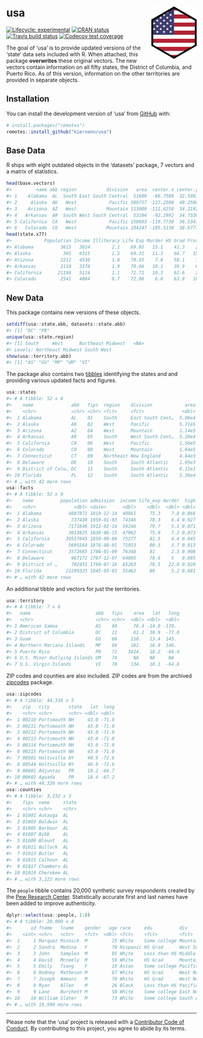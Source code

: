 
<!-- README.md is generated from README.Rmd. Please edit that file -->

# usa <a href='https:/kiernann.com/usa'><img src='man/figures/logo.png' align="right" height="139" /></a>

<!-- badges: start -->

[![Lifecycle:
experimental](https://img.shields.io/badge/lifecycle-maturing-blue.svg)](https://www.tidyverse.org/lifecycle/#experimental)
[![CRAN
status](https://www.r-pkg.org/badges/version/usa)](https://CRAN.R-project.org/package=usa)
[![Travis build
status](https://travis-ci.org/kiernann/usa.svg?branch=master)](https://travis-ci.org/kiernann/usa)
[![Codecov test
coverage](https://codecov.io/gh/kiernann/usa/branch/master/graph/badge.svg)](https://codecov.io/gh/kiernann/usa?branch=master)
<!-- badges: end -->

The goal of ‘usa’ is to provide updated versions of the ‘state’ data
sets included with R. When attached, this package **overwrites** these
original vectors. The new vectors contain information on all fifty
states, the District of Columbia, and Puerto Rico. As of this version,
information on the other territories are provided in separate objects.

## Installation

You can install the development version of ‘usa’ from
[GitHub](https://github.com/kiernann/usa) with:

``` r
# install.packages("remotes")
remotes::install_github("kiernann/usa")
```

## Base Data

R ships with eight outdated objects in the ‘datasets’ package, 7 vectors
and a matrix of statistics.

``` r
head(base.vectors)
#>         name abb region           division   area  center.x center.y
#> 1    Alabama  AL  South East South Central  51609  -86.7509  32.5901
#> 2     Alaska  AK   West            Pacific 589757 -127.2500  49.2500
#> 3    Arizona  AZ   West           Mountain 113909 -111.6250  34.2192
#> 4   Arkansas  AR  South West South Central  53104  -92.2992  34.7336
#> 5 California  CA   West            Pacific 158693 -119.7730  36.5341
#> 6   Colorado  CO   West           Mountain 104247 -105.5130  38.6777
head(state.x77)
#>            Population Income Illiteracy Life Exp Murder HS Grad Frost   Area
#> Alabama          3615   3624        2.1    69.05   15.1    41.3    20  50708
#> Alaska            365   6315        1.5    69.31   11.3    66.7   152 566432
#> Arizona          2212   4530        1.8    70.55    7.8    58.1    15 113417
#> Arkansas         2110   3378        1.9    70.66   10.1    39.9    65  51945
#> California      21198   5114        1.1    71.71   10.3    62.6    20 156361
#> Colorado         2541   4884        0.7    72.06    6.8    63.9   166 103766
```

## New Data

This package contains new versions of these objects.

``` r
setdiff(usa::state.abb, datasets::state.abb)
#> [1] "DC" "PR"
unique(usa::state.region)
#> [1] South     West      Northeast Midwest   <NA>     
#> Levels: Northeast Midwest South West
show(usa::territory.abb)
#> [1] "AS" "GU" "MP" "UM" "VI"
```

The package also contains two [tibbles](https://tibble.tidyverse.org/)
identifying the states and and providing various updated facts and
figures.

``` r
usa::states
#> # A tibble: 52 x 8
#>    name              abb   fips  region    division            area   lat   long
#>    <chr>             <chr> <chr> <fct>     <fct>              <dbl> <dbl>  <dbl>
#>  1 Alabama           AL    01    South     East South Cent…  5.06e4  32.7  -86.8
#>  2 Alaska            AK    02    West      Pacific           5.71e5  63.4 -153. 
#>  3 Arizona           AZ    04    West      Mountain          1.14e5  34.3 -112. 
#>  4 Arkansas          AR    05    South     West South Cent…  5.20e4  34.9  -92.4
#>  5 California        CA    06    West      Pacific           1.56e5  37.2 -120. 
#>  6 Colorado          CO    08    West      Mountain          1.04e5  39.0 -106. 
#>  7 Connecticut       CT    09    Northeast New England       4.84e3  41.6  -72.7
#>  8 Delaware          DE    10    South     South Atlantic    1.95e3  39.0  -75.5
#>  9 District of Colu… DC    11    South     South Atlantic    6.11e1  38.9  -77.0
#> 10 Florida           FL    12    South     South Atlantic    5.36e4  28.5  -82.4
#> # … with 42 more rows
usa::facts
#> # A tibble: 52 x 9
#>    name          population admission  income life_exp murder  high  bach   heat
#>    <chr>              <dbl> <date>      <dbl>    <dbl>  <dbl> <dbl> <dbl>  <dbl>
#>  1 Alabama          4887871 1819-12-14  49861     75.3    7.8 0.866 0.234  65.9 
#>  2 Alaska            737438 1959-01-03  74346     78.3    6.4 0.927 0.271 -26.6 
#>  3 Arizona          7171646 1912-02-14  59246     79.7    5.1 0.871 0.271  73.6 
#>  4 Arkansas         3013825 1836-06-15  47062     75.9    7.2 0.873 0.214  62.4 
#>  5 California      39557045 1850-09-09  75277     81.5    4.4 0.845 0.314  38.1 
#>  6 Colorado         5695564 1876-08-01  71953     80.3    3.7 0.913 0.384   6.24
#>  7 Connecticut      3572665 1788-01-09  76348     81      2.3 0.908 0.368  20.4 
#>  8 Delaware          967171 1787-12-07  64805     78.6    5   0.895 0.288  40.5 
#>  9 District of …     702455 1790-07-16  85203     78.5   22.8 0.920 0.557  50.7 
#> 10 Florida         21299325 1845-03-03  55462     80      5.2 0.881 0.282 115.  
#> # … with 42 more rows
```

An additional tibble and vectors for just the territories.

``` r
usa::territory
#> # A tibble: 7 x 6
#>   name                        abb   fips    area   lat   long
#>   <chr>                       <chr> <chr>  <dbl> <dbl>  <dbl>
#> 1 American Samoa              AS    60      76.4 -14.0 -170. 
#> 2 District of Columbia        DC    11      61.1  38.9  -77.0
#> 3 Guam                        GU    66     210.   13.4  145. 
#> 4 Northern Mariana Islands    MP    69     182.   16.8  146. 
#> 5 Puerto Rico                 PR    72    3424.   18.2  -66.4
#> 6 U.S. Minor Outlying Islands UM    74      NA    NA     NA  
#> 7 U.S. Virgin Islands         VI    78     134.   18.1  -64.8
```

ZIP codes and counties are also included. ZIP codes are from the
archived [zipcodes](https://cran.r-project.org/package=zipcodes)
package.

``` r
usa::zipcodes
#> # A tibble: 44,336 x 5
#>    zip   city       state   lat  long
#>    <chr> <chr>      <chr> <dbl> <dbl>
#>  1 00210 Portsmouth NH     43.0 -71.0
#>  2 00211 Portsmouth NH     43.0 -71.0
#>  3 00212 Portsmouth NH     43.0 -71.0
#>  4 00213 Portsmouth NH     43.0 -71.0
#>  5 00214 Portsmouth NH     43.0 -71.0
#>  6 00215 Portsmouth NH     43.0 -71.0
#>  7 00501 Holtsville NY     40.9 -72.6
#>  8 00544 Holtsville NY     40.9 -72.6
#>  9 00601 Adjuntas   PR     18.2 -66.7
#> 10 00602 Aguada     PR     18.4 -67.2
#> # … with 44,326 more rows
usa::counties
#> # A tibble: 3,232 x 3
#>    fips  name     state
#>    <chr> <chr>    <chr>
#>  1 01001 Autauga  AL   
#>  2 01003 Baldwin  AL   
#>  3 01005 Barbour  AL   
#>  4 01007 Bibb     AL   
#>  5 01009 Blount   AL   
#>  6 01011 Bullock  AL   
#>  7 01013 Butler   AL   
#>  8 01015 Calhoun  AL   
#>  9 01017 Chambers AL   
#> 10 01019 Cherokee AL   
#> # … with 3,222 more rows
```

The `people` tibble contains 20,000 synthetic survey respondents created
by the [Pew Research Center](http://pewrsr.ch/2rNawC7). Statistically
accurate first and last names have been added to improve authenticity.

``` r
dplyr::select(usa::people, 1:8)
#> # A tibble: 20,000 x 8
#>       id fname   lname    gender   age race     edu          div               
#>    <int> <chr>   <chr>    <fct>  <dbl> <fct>    <fct>        <fct>             
#>  1     1 Marquez Minnick  M         25 White    Some college Mountain          
#>  2     2 Sandra  Medina   F         70 Hispanic HS Grad      West South Central
#>  3     3 John    Samples  M         85 White    Less than HS Middle Atlantic   
#>  4     4 David   Mcneely  M         59 White    HS Grad      Mountain          
#>  5     5 Emily   Tsang    F         19 Asian    Some college Pacific           
#>  6     6 Rodney  Matheson M         67 White    HS Grad      West North Central
#>  7     7 Joseph  Ammons   M         70 White    HS Grad      West North Central
#>  8     8 Ryan    Allen    M         26 Black    Less than HS Pacific           
#>  9     9 Lane    Burchett M         50 White    Some college East North Central
#> 10    10 William Slater   M         73 White    Some college South Atlantic    
#> # … with 19,990 more rows
```

-----

Please note that the ‘usa’ project is released with a [Contributor Code
of Conduct](https://kiernann.com/usa/CODE_OF_CONDUCT.html). By
contributing to this project, you agree to abide by its terms.

<!-- refs: start -->

<!-- refs: end -->
